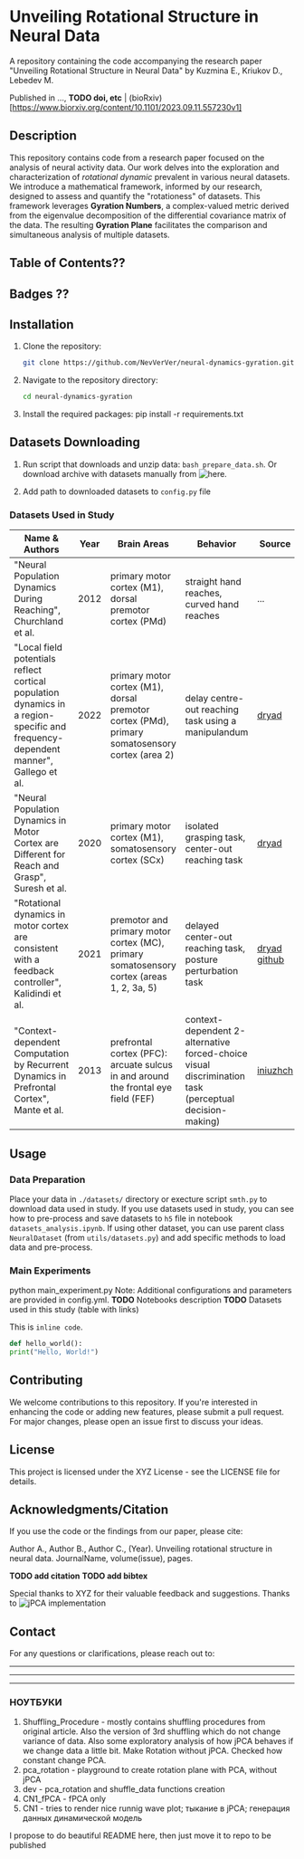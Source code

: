 # Unveiling Rotational Structure in Neural Data

A repository containing the code accompanying the research paper "Unveiling Rotational Structure in Neural Data" by Kuzmina E., Kriukov D., Lebedev M.

Published in ..., **TODO doi, etc** | (bioRxiv)[https://www.biorxiv.org/content/10.1101/2023.09.11.557230v1]

## Description

This repository contains code from a research paper focused on the analysis of neural activity data. Our work delves into the exploration and characterization of *rotational dynamic* prevalent in various neural datasets. We introduce a mathematical framework, informed by our research, designed to assess and quantify the "rotationess" of datasets. This framework leverages **Gyration Numbers**, a complex-valued metric derived from the eigenvalue decomposition of the differential covariance matrix of the data. The resulting **Gyration Plane** facilitates the comparison and simultaneous analysis of multiple datasets.

## Table of Contents??

## Badges ??

## Installation

1. Clone the repository:
   ```bash
   git clone https://github.com/NevVerVer/neural-dynamics-gyration.git
   ```

2. Navigate to the repository directory:
   ```bash
   cd neural-dynamics-gyration
   ```

3. Install the required packages:
pip install -r requirements.txt

## Datasets Downloading

1. Run script that downloads and unzip data: `bash prepare_data.sh`. Or download archive with datasets manually from ![here](https://drive.google.com/drive/folders/1AWO8XZpLBW1fkp5ylF6-w6J8gYcnnOkp?usp=sharing).
 
2. Add path to downloaded datasets to `config.py` file 

### Datasets Used in Study
| Name & Authors                                                                                                                    | Year | Brain Areas                                                                                    | Behavior                                                                                              | Source                                                                                                                                                                             | Original Paper                      |
|-----------------------------------------------------------------------------------------------------------------------------------|------|------------------------------------------------------------------------------------------------|-------------------------------------------------------------------------------------------------------|------------------------------------------------------------------------------------------------------------------------------------------------------------------------------------|-------------------------------------|
| "Neural Population Dynamics During Reaching", Churchland et al.                                                                   | 2012 | primary motor cortex (M1), dorsal premotor cortex (PMd)                                        | straight hand reaches, curved hand reaches                                                            | ...                                                                                                                                                                                | [link](doi.org/10.1038/nature11129) |
| "Local field potentials reflect cortical population dynamics in a region-specific and frequency-dependent manner", Gallego et al. | 2022 | primary motor cortex (M1), dorsal premotor cortex (PMd), primary somatosensory cortex (area 2) | delay centre-out reaching task using a manipulandum                                                   | [dryad](doi.org/10.5061/dryad.xd2547dkt)                                                                                                                                           | [link](doi.org/10.7554/eLife.73155) |
| "Neural Population Dynamics in Motor Cortex are Different for Reach and Grasp", Suresh et al.                                     | 2020 | primary motor cortex (M1), somatosensory cortex (SCx)                                          | isolated grasping task, center-out reaching task                                                      | [dryad](doi.org/10.5061/dryad.xsj3tx9cm)                                                                                                                                           | [link](doi.org/10.7554/eLife.58848) |
| "Rotational dynamics in motor cortex are consistent with a feedback controller", Kalidindi et al.                                 | 2021 | premotor and primary motor cortex (MC), primary somatosensory cortex (areas 1, 2, 3a, 5)       | delayed center-out reaching task, posture perturbation task                                           | [dryad](doi.org/10.5061/dryad.nk98sf7q7) [github](https://archive.softwareheritage.org/browse/revision/d61decd3cd750147ef098de1041326fd2be07ab2/?path=monkey_analysis/data_neural) | [link](doi.org/10.7554/eLife.67256) |
| "Context-dependent Computation by Recurrent Dynamics in Prefrontal Cortex", Mante et al.                                          | 2013 | prefrontal cortex (PFC): arcuate sulcus in and around the frontal eye field (FEF)              | context-dependent 2-alternative forced-choice visual discrimination task (perceptual decision-making) | [iniuzhch](https://www.ini.uzh.ch/en/research/groups/mante/data.html)                                                                                                              | [link](doi.org/10.1038/nature12742) |

## Usage
### Data Preparation
Place your data in `./datasets/` directory or execture script `smth.py` to download data used in study.
If you use datasets used in study, you can see how to pre-process and save datasets to `h5` file in notebook `datasets_analysis.ipynb`. If using other dataset, you can use parent class  `NeuralDataset` (from `utils/datasets.py`) and add specific methods to load data and pre-process.

### Main Experiments
python main_experiment.py
Note: Additional configurations and parameters are provided in config.yml.
**TODO** Notebooks description
**TODO** Datasets used in this study (table with links)

This is `inline code`.

```python
def hello_world():
print("Hello, World!")
```

## Contributing
We welcome contributions to this repository. If you're interested in enhancing the code or adding new features, please submit a pull request. For major changes, please open an issue first to discuss your ideas.

## License
This project is licensed under the XYZ License - see the LICENSE file for details.

## Acknowledgments/Citation
If you use the code or the findings from our paper, please cite:

Author A., Author B., Author C., (Year). Unveiling rotational structure in neural data. JournalName, volume(issue), pages.

**TODO add citation**
**TODO add bibtex**

Special thanks to XYZ for their valuable feedback and suggestions.
Thanks to ![jPCA implementation](https://github.com/bantin/jPCA)

## Contact
For any questions or clarifications, please reach out to:

---------------------
---------------------
---------------------

### НОУТБУКИ
1. Shuffling_Procedure - mostly contains shuffling procedures from original article. Also the version of 3rd shuffling which do not change variance of data. Also some exploratory analysis of how jPCA behaves if we change data a little bit. Make Rotation without jPCA. Checked how constant change PCA. 
2. pca_rotation - playground to create rotation plane with PCA, without jPCA
3. dev - pca_rotation and shuffle_data functions creation
4. CN1_fPCA - fPCA only
5. CN1 - tries to render nice runnig wave plot; тыкание в jPCA; генерация данных динамической модель

I propose to do beautiful README here, then just move it to repo to be published

